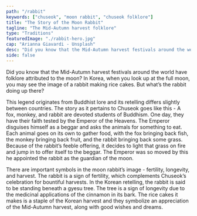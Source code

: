 ```yaml
---
path: "/rabbit"
keywords: ["chuseok", "moon rabbit", "chuseok folklore"]
title: "The Story of the Moon Rabbit"
tagline: "The Mid-Autumn harvest folklore"
type: "Traditions"
featuredImage: "./rabbit-hero.jpg"
cap: "Arianna Giavardi - Unsplash"
desc: "Did you know that the Mid-Autumn harvest festivals around the world have folklore attributed to the moon? In Korea, when you look up at the full moon, you may see the image of a rabbit making rice cakes. But what’s the rabbit doing up there?"
side: false
---
```


<p>
Did you know that the Mid-Autumn harvest festivals around the world have folklore attributed to the moon? In Korea, when you look up at the full moon, you may see the image of a rabbit making rice cakes. But what’s the rabbit doing up there?
</p>

<p>
This legend originates from Buddhist lore and its retelling differs slightly between countries. The story as it pertains to Chuseok goes like this - A fox, monkey, and rabbit are devoted students of Buddhism. One day, they have their faith tested by the Emperor of the Heavens. The Emperor disguises himself as a beggar and asks the animals for something to eat. Each animal goes on its own to gather food, with the fox bringing back fish, the monkey bringing back fruit, and the rabbit bringing back some grass. Because of the rabbit’s feeble offering, it decides to light that grass on fire and jump in to offer itself to the beggar. The Emperor was so moved by this he appointed the rabbit as the guardian of the moon.
</p>

<p class="blog-p">
There are important symbols in the moon rabbit’s image - fertility, longevity, and harvest. The rabbit is a sign of fertility, which complements Chuseok’s celebration for bountiful harvests. In the Korean retelling, the rabbit is said to be standing beneath a gyesu tree. The tree is a sign of longevity due to the medicinal applications of the cinnamon in its bark. The rice cakes it makes is a staple of the Korean harvest and they symbolize an appreciation of the Mid-Autumn harvest, along with good wishes and dreams.
</p>
